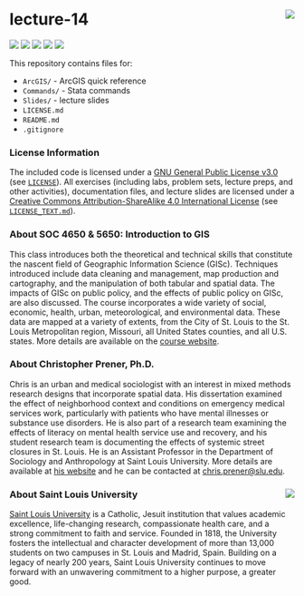 lecture-14 <img src="https://slu-soc5650.github.io/images/logo.png" align="right" />
===========================================================
[![](https://img.shields.io/badge/semester-Spring%2C%202017-blue.svg)](https://github.com/slu-soc5650/lecture-14)
[![](https://img.shields.io/badge/release-updated-brightgreen.svg)](https://github.com/slu-soc5650/lecture-14)
[![](https://img.shields.io/github/release/slu-soc5650/lecture-14.svg?label=version)](https://github.com/slu-soc5650/lecture-14/releases)
[![](https://img.shields.io/github/last-commit/slu-soc5650/lecture-14.svg)](https://github.com/slu-soc5650/lecture-14/commits/master)
[![](https://img.shields.io/github/repo-size/slu-soc5650/lecture-14.svg)](https://github.com/slu-soc5650/lecture-14)

This repository contains files for:

-   `ArcGIS/` - ArcGIS quick reference
-   `Commands/` - Stata commands
-   `Slides/` - lecture slides
-   `LICENSE.md`
-   `README.md`
-   `.gitignore`

### License Information
The included code is licensed under a [GNU General Public License v3.0](https://www.gnu.org/licenses/gpl-3.0.en.html) (see [`LICENSE`](LICENSE)). All exercises (including labs, problem sets, lecture preps, and other activities), documentation files, and lecture slides are licensed under a [Creative Commons Attribution-ShareAlike 4.0 International License](https://creativecommons.org/licenses/by-sa/4.0/) (see [`LICENSE_TEXT.md`](LICENSE_TEXT.md)).

### About SOC 4650 & 5650: Introduction to GIS
This class introduces both the theoretical and technical skills that constitute the nascent field of Geographic Information Science (GISc). Techniques introduced include data cleaning and management, map production and cartography, and the manipulation of both tabular and spatial data. The impacts of GISc on public policy, and the effects of public policy on GISc, are also discussed. The course incorporates a wide variety of social, economic, health, urban, meteorological, and environmental data. These data are mapped at a variety of extents, from the City of St. Louis to the St. Louis Metropolitan region, Missouri, all United States counties, and all U.S. states. More details are available on the [course website](https://slu-soc5650.github.io).

### About Christopher Prener, Ph.D.
Chris is an urban and medical sociologist with an interest in mixed methods research designs that incorporate spatial data. His dissertation examined the effect of neighborhood context and conditions on emergency medical services work, particularly with patients who have mental illnesses or substance use disorders. He is also part of a research team examining the effects of literacy on mental health service use and recovery, and his student research team is documenting the effects of systemic street closures in St. Louis. He is an Assistant Professor in the Department of Sociology and Anthropology at Saint Louis University. More details are available at [his website](https://chris-prener.github.io) and he can be contacted at [chris.prener@slu.edu](mailto:chris.prener@slu.edu).

### About Saint Louis University <img src="https://slu-soc5650.github.io/images/sluLogo.png" align="right" />
[Saint Louis University](http://wwww.slu.edu) is a Catholic, Jesuit institution that values academic excellence, life-changing research, compassionate health care, and a strong commitment to faith and service. Founded in 1818, the University fosters the intellectual and character development of more than 13,000 students on two campuses in St. Louis and Madrid, Spain. Building on a legacy of nearly 200 years, Saint Louis University continues to move forward with an unwavering commitment to a higher purpose, a greater good.

